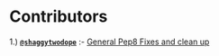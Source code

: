 # Contributors
1.) [**`@shaggytwodope`**](https://github.com/shaggytwodope) :- [General Pep8 Fixes and clean up](https://github.com/Xonshiz/comic-dl/pull/1)
